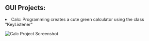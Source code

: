 
<h2>GUI Projects:</h2>
    <li>Calc: Programming creates a cute green calculator using the class "KeyListener"</li>

  
  ![Calc Project Screenshot](https://github.com/17kimceline/SmallProjects/blob/master/images/calculator1.png)

